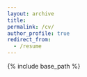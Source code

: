 ```yaml
---
layout: archive
title:
permalink: /cv/
author_profile: true
redirect_from:
  - /resume
---
```


{% include base_path %}


